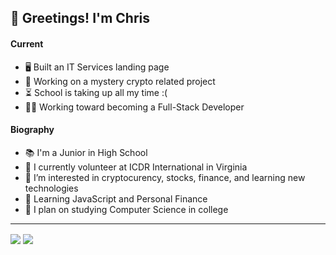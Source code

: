 <h2>👋 Greetings! I'm Chris</h2>
<h4>Current</h4>
<ul>
	<li>🖥️ Built an IT Services landing page</li>
	<li>💸 Working on a mystery crypto related project</li>
	<li>⏳ School is taking up all my time :(</li>
	<li>👨‍💻 Working toward becoming a Full-Stack Developer</li>
</ul>

<h4>Biography</h4>
<ul>
	<li>📚 I'm a Junior in High School</li>
	<li>🏢 I currently volunteer at ICDR International in Virginia</li>
	<li>👀 I’m interested in cryptocurency, stocks, finance, and learning new technologies</li>
	<li>🌱 Learning JavaScript and Personal Finance</li>
	<li>🧠 I plan on studying Computer Science in college</li>
</ul>

<!---
chrisdaid/chrisdaid is a ✨ special ✨ repository because its `README.md` (this file) appears on your GitHub profile.
You can click the Preview link to take a look at your changes.
--->
<hr>
<img align="center" src="https://github-readme-stats.vercel.app/api?username=chrisdaid&show_icons=true&theme=ayu-mirage"> </img>
<img align="center" src="https://komarev.com/ghpvc/?username=chrisdaid&label=Guests"> </img>
